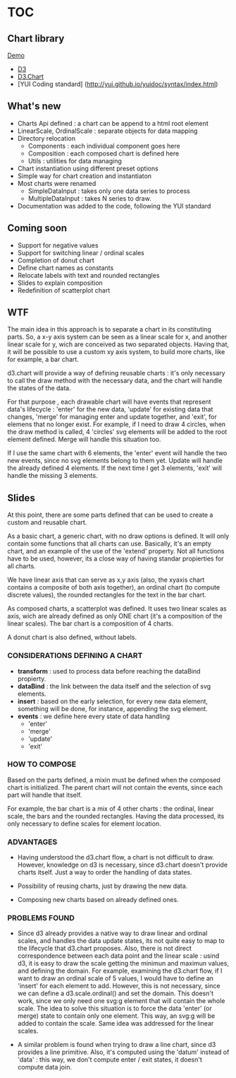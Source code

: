
# TOC

## Chart library

[Demo](index.html)

- [D3](http://d3js.org/)
- [D3.Chart](https://github.com/misoproject/d3.chart/)
- [YUI Coding standard] (http://yui.github.io/yuidoc/syntax/index.html)

## What's new

- Charts Api defined : a chart can be append to a html root element
- LinearScale, OrdinalScale : separate objects for data mapping
- Directory relocation 
  + Components : each individual component goes here
  + Composition : each composed chart is defined here
  + Utils : utilities for data managing
- Chart instantiation using different preset options
- Simple way for chart creation and instantiaton
- Most charts were renamed
  + SimpleDataInput : takes only one data series to process
  + MultipleDataInput : takes N series to draw. 
- Documentation was added to the code, following the YUI standard

## Coming soon

 - Support for negative values
 - Support for switching linear / ordinal scales
 - Completion of donut chart 
 - Define chart names as constants
 - Relocate labels with text and rounded rectangles
 - Slides to explain composition
 - Redefinition of scatterplot chart

## WTF

The main idea in this approach is to separate a chart in its constituting parts. So, a x-y axis system can be seen as a linear scale for x, and another linear scale for y, wich are conceived as two separated objects. Having that, it will be possible to use a custom xy axis system, to build more charts, like for example, a bar chart.

d3.chart will provide a way of defining reusable charts : it's only necessary to call the draw method with the necessary data, and the chart will handle the states of the data.

For that purpose , each drawable chart will have events that represent data's lifecycle : 'enter' for the new data, 'update' for existing data that changes, 'merge' for managing enter and update together, and 'exit', for elemens that no longer exist. For example, if I need to draw 4 circles, when the draw method is called, 4 'circles' svg elements will be added to the root element defined. Merge will handle this situation too.

If I use the same chart with 6 elements, the 'enter' event will handle the two new events, since no svg elements belong to them yet. Update will handle the already defined 4 elements. If the next time I get 3 elements, 'exit' will handle the missing 3 elements.

## Slides

At this point, there are some parts defined that can be used to create a custom and reusable chart.

As a basic chart, a generic chart, with no draw options is defined. It will only contain some functions that all charts can use. Basically, it's an empty chart, and an example of the use of the 'extend' property. Not all functions have to be used, however, its a close way of having standar propierties for all charts.

We have linear axis that can serve as x,y axis (also, the xyaxis chart contains a composite of both axis together), an ordinal chart (to compute discrete values), the rounded rectangles for the text in the bar chart.

As composed charts, a scatterplot was defined. It uses two linear scales as axis, wich are already defined as only ONE chart (it's a composition of the linear scales). The bar chart is a composition of 4 charts.

A donut chart is also defined, without labels.

### CONSIDERATIONS DEFINING A CHART

- **transform** : used to process data before reaching the dataBind propierty.
- **dataBind** : the link between the data itself and the selection of svg elements.
- **insert** : based on the early selection, for every new data element, something will be 
  done, for instance, appending the svg element.
- **events** : we define here every state of data handling
    + 'enter'
    + 'merge'
    + 'update'
    + 'exit'

### HOW TO COMPOSE

Based on the parts defined, a mixin must be defined when the composed chart is initialized. The parent chart will not contain the events, since each part will handle that itself.

For example, the bar chart is a mix of 4 other charts : the ordinal, linear scale, the bars and the rounded rectangles. Having the data processed, its only necessary to define scales for element location.

### ADVANTAGES

- Having understood the d3.chart flow, a chart is not difficult to draw. However, knowledge on d3 is necessary, since d3.chart doesn't provide charts itself. Just a way to order the handling of data states.

- Possibility of reusing charts, just by drawing the new data.

- Composing new charts based on already defined ones.

### PROBLEMS FOUND

- Since d3 already provides a native way to draw linear and ordinal scales, and handles the data 
  update states, its not quite easy to map to the lifecycle that d3.chart proposes. Also, there is 
  not direct correspondence between each data point and the linear scale : usind d3, it is easy to 
  draw the scale getting the minimun and maximun values, and defining the domain.
  For example, examining the d3.chart flow, if I want to draw an ordinal scale of 5  values, I would
  have to define an 'insert' for each element to add. However, this is not necessary, since we can 
  define a d3.scale.ordinal() and set the domain.
  This doesn't work, since we only need one svg:g element that will contain the whole scale. The idea
  to solve this situation is to force the data 'enter' (or merge) state to contain only one element. 
  This way, an svg:g will be added to contain the scale. Same idea was addressed for the linear scales.

- A similar problem is found when trying to draw a line chart, since d3 provides a line primitive. Also,
  it's computed using the 'datum' instead of 'data' : this way, we don't compute enter / exit states, it 
  doesn't compute data join.
  
  
